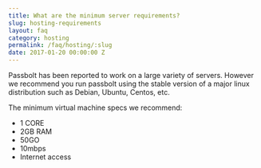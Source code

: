 ```yaml
---
title: What are the minimum server requirements?
slug: hosting-requirements
layout: faq
category: hosting
permalink: /faq/hosting/:slug
date: 2017-01-20 00:00:00 Z
---
```

Passbolt has been reported to work on a large variety of servers.
However we recommend you run passbolt using the stable version of a major linux distribution such as Debian,
Ubuntu, Centos, etc.

The minimum virtual machine specs we recommend:
- 1 CORE
- 2GB RAM
- 50GO
- 10mbps 
- Internet access
